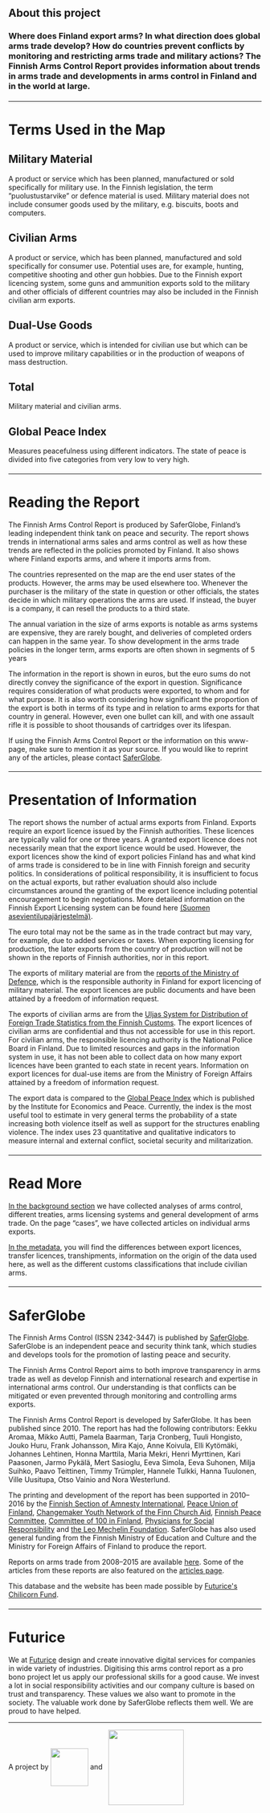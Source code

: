 ## About this project

### Where does Finland export arms? In what direction does global arms trade develop? How do countries prevent conflicts by monitoring and restricting arms trade and military actions? The Finnish Arms Control Report provides information about trends in arms trade and developments in arms control in Finland and in the world at large.

#### <a name="1" class="internalLink" />

---

# Terms Used in the Map

## Military Material
A product or service which has been planned, manufactured or sold specifically for military use. In the Finnish legislation, the term ”puolustustarvike” or defence material is used. Military material does not include consumer goods used by the military, e.g. biscuits, boots and computers. 
 
## Civilian Arms
A product or service, which has been planned, manufactured and sold specifically for consumer use. Potential uses are, for example, hunting, competitive shooting and other gun hobbies. Due to the Finnish export licencing system, some guns and ammunition exports sold to the military and other officials of different countries may also be included in the Finnish civilian arm exports.

## Dual-Use Goods
A product or service, which is intended for civilian use but which can be used to improve military capabilities or in the production of weapons of mass destruction. 

## Total
Military material and civilian arms.

## Global Peace Index
Measures peacefulness using different indicators. The state of peace is divided into five categories from very low to very high.

#### <a name="2" class="internalLink" />

---

# Reading the Report

The Finnish Arms Control Report is produced by SaferGlobe, Finland’s leading independent think tank on peace and security. The report shows trends in international arms sales and arms control as well as how these trends are reflected in the policies promoted by Finland. It also shows where Finland exports arms, and where it imports arms from. 

The countries represented on the map are the end user states of the products. However, the arms may be used elsewhere too. Whenever the purchaser is the military of the state in question or other officials, the states decide in which military operations the arms are used. If instead, the buyer is a company, it can resell the products to a third state. 

The annual variation in the size of arms exports is notable as arms systems are expensive, they are rarely bought, and deliveries of completed orders can happen in the same year. To show development in the arms trade policies in the longer term, arms exports are often shown in segments of 5 years

The information in the report is shown in euros, but the euro sums do not directly convey the significance of the export in question.  Significance requires consideration of what products were exported, to whom and for what purpose.  It is also worth considering how significant the proportion of the export is both in terms of its type and in relation to arms exports  for that country in general. However, even one bullet can kill, and with one assault rifle it is possible to shoot thousands of cartridges over its lifespan. 

If using the Finnish Arms Control Report or the information on this www-page, make sure to mention it as your source. If you would like to reprint any of the articles, please contact [SaferGlobe](https://saferglobe.fi/).

#### <a name="3" class="internalLink" />

---

# Presentation of Information

The report shows the number of actual arms exports from Finland. Exports require an export licence issued by the Finnish authorities. These licences are typically valid for one or three years. A granted export licence does not necessarily mean that the export licence would be used. However, the export licences show the kind of export policies Finland has and what kind of arms trade is considered to be in line with Finnish foreign and security politics. In considerations of political responsibility, it is insufficient to focus on the actual exports, but rather evaluation should also include circumstances around the granting of the export licence including potential encouragement to begin negotiations. More detailed information on the Finnish Export Licensing system can be found here [(Suomen asevientilupajärjestelmä)](../articles/18).

The euro total may not be the same as in the trade contract but may vary, for example, due to added services or taxes. When exporting licensing for production, the later exports from the country of production will not be shown in the reports of Finnish authorities, nor in this report. 

The exports of military material are from the [reports of the Ministry of Defence](http://www.defmin.fi/tehtavat_ja_toiminta/puolustushallinnon_voimavarat/puolustustarvikkeiden_vienti_siirto_kauttakuljetus_ja_valitys/tilastot), which is the responsible authority in Finland for export licencing of military material.  The export licences are public documents and have been attained by a freedom of information request.  

The exports of civilian arms are from the [Uljas System for Distribution of Foreign Trade Statistics from the Finnish Customs](http://tulli.fi/en/statistics/uljas-database).  The export licences of civilian arms are confidential and thus not accessible for use in this report. For civilian arms, the responsible licencing authority is the National Police Board in Finland. Due to limited resources and gaps in the information system in use, it has not been able to collect data on how many export licences have been granted to each state in recent years. Information on export licences for dual-use items are from the Ministry of Foreign Affairs attained by a freedom of information request.
 
The export data is compared to the [Global Peace Index](http://visionofhumanity.org/indexes/global-peace-index/) which is published by the Institute for Economics and Peace. Currently, the index is the most useful tool to estimate in very general terms the probability of a state increasing both violence itself as well as support for the structures enabling violence.  The index uses 23 quantitative and qualitative indicators to measure internal and external conflict, societal security and militarization. 

#### <a name="4" class="internalLink" />

---

# Read More

[In the background section](../articles) we have collected analyses of arms control, different treaties, arms licensing systems and general development of arms trade. On the page “cases”, we have collected articles on individual arms exports.

[In the metadata](../downloads), you will find the differences between export licences, transfer licences, transhipments, information on the origin of the data used here, as well as the different customs classifications that include civilian arms.

#### <a name="5" class="internalLink" />

---

# SaferGlobe

The Finnish Arms Control (ISSN 2342-3447) is published by [SaferGlobe](https://saferglobe.fi/). SaferGlobe is an independent peace and security think tank, which studies and develops tools for the promotion of lasting peace and security. 

The Finnish Arms Control Report aims to both improve transparency in arms trade as well as develop Finnish and international research and expertise in international arms control. Our understanding is that conflicts can be mitigated or even prevented through monitoring and controlling arms exports.

The Finnish Arms Control Report is developed by SaferGlobe. It has been published since 2010.  The  report has had the following contributors: Eekku Aromaa, Mikko Autti, Pamela Baarman, Tarja Cronberg, Tuuli Hongisto, Jouko Huru, Frank Johansson, Mira Kajo, Anne Koivula, Elli Kytömäki, Johannes Lehtinen, Honna Marttila, Maria Mekri, Henri Myrttinen, Kari Paasonen, Jarmo Pykälä, Mert Sasioglu, Eeva Simola, Eeva Suhonen, Milja Suihko, Paavo Teittinen, Timmy Trümpler, Hannele Tulkki, Hanna Tuulonen, Ville Uusitupa, Otso Vainio and Nora Westerlund. 

The printing and development of the report has been supported in 2010–2016 by the [Finnish Section of Amnesty International](https://www.amnesty.fi/), [Peace Union of Finland](http://www.rauhanliitto.fi/), [Changemaker Youth Network of the Finn Church Aid](https://www.changemaker.fi), [Finnish Peace Committee](https://www.rauhanpuolustajat.org/), [Committee of 100 in Finland](http://www.sadankomitea.fi/), [Physicians for Social Responsibility](https://lsv.fi/) and [the Leo Mechelin Foundation](http://www.leomechelinsaatio.fi). SaferGlobe has also used general funding from the Finnish Ministry of Education and Culture and the Ministry for Foreign Affairs of Finland to produce the report.

Reports on arms trade from 2008–2015 are available [here](../downloads). Some of the articles from these reports are also featured on the [articles page](../articles). 

This database and the website has been made possible by [Futurice's](http://futurice.com/) [Chilicorn Fund](https://spiceprogram.org/chilicorn-fund/).

#### <a name="6" class="internalLink" />

---

# Futurice

We at [Futurice](http://futurice.com/) design and create innovative digital services for companies in wide variety of industries. Digitising this arms control report as a pro bono project let us apply our professional skills for a good cause. We invest a lot in social responsibility activities and our company culture is based on trust and transparency. These values we also want to promote in the society. The valuable work done by SaferGlobe reflects them well. We are proud to have helped.

---

A project by <img src="/imgs/Logo/spice_logo.png" width="75" style="vertical-align:middle;"> and <img src="/imgs/Logo/saferglobe_logo.png" width="150" style="vertical-align:middle;margin-left:8px;">